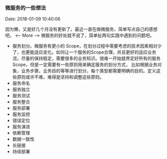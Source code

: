 <!--
title: 微服务的一些想法
date: 2018-01-09 10:40:06
tags:
- MicroService
- 微服务
-->
### 微服务的一些想法
Date: 2018-01-09 10:40:06

因为懒，又是好几个月没有更新了。最近一直在做微服务，简单写点自己的感想吧。
<-- More -->
微服务的好处就不说了，简单扯两句实践中遇到的问题吧。
- 服务划分。微服务有更小的 Scope，在划分过程中需要考虑的技术因素相对少了，也更能适应变化。如何让一个服务的Scope合理，并且更好的适应业务流，尽量的保持稳定，需要很多的业务知识。很难一开始就界定好所有的服务Scope，但是一定需要有一些原则用来确定服务的划分方式， 比如根据业务对象，业务步骤，业务目的等等进行划分，每个类型都需要明确的目的。定义这些原则或许不难，难得是坚持和调整这些原则。
- 服务命名
- 服务独立
- 服务测试
- 服务整合
- 服务部署
- 服务监控
- 错误定位
- 服务演进
- 依赖管理
- 数据一致性
- 长链接
- 持续部署
